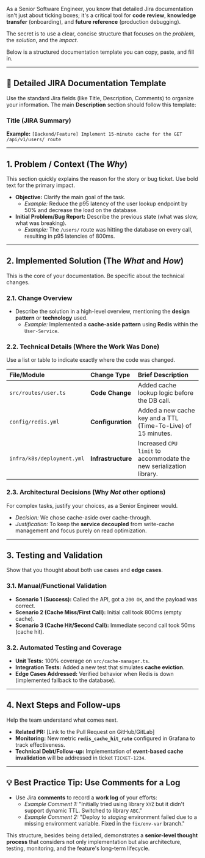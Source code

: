 As a Senior Software Engineer, you know that detailed Jira documentation isn't just about ticking boxes; it's a critical tool for **code review**, **knowledge transfer** (onboarding), and **future reference** (production debugging).

The secret is to use a clear, concise structure that focuses on the *problem*, the *solution*, and the *impact*.

Below is a structured documentation template you can copy, paste, and fill in.

***

## 📄 Detailed JIRA Documentation Template

Use the standard Jira fields (like Title, Description, Comments) to organize your information. The main **Description** section should follow this template:

### Title (JIRA Summary)
**Example:** `[Backend/Feature] Implement 15-minute cache for the GET /api/v1/users/ route`

---
## 1. Problem / Context (The *Why*)

This section quickly explains the reason for the story or bug ticket. Use bold text for the primary impact.

* **Objective:** Clarify the main goal of the task.
    * *Example:* Reduce the p95 latency of the user lookup endpoint by $50\%$ and decrease the load on the database.
* **Initial Problem/Bug Report:** Describe the previous state (what was slow, what was breaking).
    * *Example:* The `/users/` route was hitting the database on every call, resulting in p95 latencies of $800$ms.

---
## 2. Implemented Solution (The *What* and *How*)

This is the core of your documentation. Be specific about the technical changes.

### 2.1. Change Overview
* Describe the solution in a high-level overview, mentioning the **design pattern** or **technology** used.
    * *Example:* Implemented a **cache-aside pattern** using **Redis** within the `User-Service`.

### 2.2. Technical Details (Where the Work Was Done)
Use a list or table to indicate exactly where the code was changed.

| File/Module | Change Type | Brief Description |
| :--- | :--- | :--- |
| `src/routes/user.ts` | **Code Change** | Added cache lookup logic before the DB call. |
| `config/redis.yml` | **Configuration** | Added a new cache key and a TTL (Time-To-Live) of $15$ minutes. |
| `infra/k8s/deployment.yml` | **Infrastructure** | Increased `CPU limit` to accommodate the new serialization library. |

### 2.3. Architectural Decisions (Why *Not* other options)
For complex tasks, justify your choices, as a Senior Engineer would.

* *Decision:* We chose cache-aside over cache-through.
* *Justification:* To keep the **service decoupled** from write-cache management and focus purely on read optimization.

---
## 3. Testing and Validation

Show that you thought about both use cases and **edge cases**.

### 3.1. Manual/Functional Validation
* **Scenario 1 (Success):** Called the API, got a `200 OK`, and the payload was correct.
* **Scenario 2 (Cache Miss/First Call):** Initial call took $800$ms (empty cache).
* **Scenario 3 (Cache Hit/Second Call):** Immediate second call took $50$ms (cache hit).

### 3.2. Automated Testing and Coverage
* **Unit Tests:** $100\%$ coverage on `src/cache-manager.ts`.
* **Integration Tests:** Added a new test that simulates **cache eviction**.
* **Edge Cases Addressed:** Verified behavior when Redis is down (implemented fallback to the database).

---
## 4. Next Steps and Follow-ups

Help the team understand what comes next.

* **Related PR:** [Link to the Pull Request on GitHub/GitLab]
* **Monitoring:** New metric **`redis_cache_hit_rate`** configured in Grafana to track effectiveness.
* **Technical Debt/Follow-up:** Implementation of **event-based cache invalidation** will be addressed in ticket `TICKET-1234`.

---
## 💡 Best Practice Tip: Use Comments for a Log

* Use Jira **comments** to record a **work log** of your efforts:
    * *Example Comment 1:* "Initially tried using library `XYZ` but it didn't support dynamic TTL. Switched to library `ABC`."
    * *Example Comment 2:* "Deploy to *staging* environment failed due to a missing environment variable. Fixed in the `fix/env-var` branch."

This structure, besides being detailed, demonstrates a **senior-level thought process** that considers not only implementation but also architecture, testing, monitoring, and the feature's long-term lifecycle.
